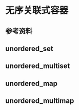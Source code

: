 # 无序关联式容器

## 参考资料



## unordered_set



## unordered_multiset



## unordered_map



## unordered_multimap

